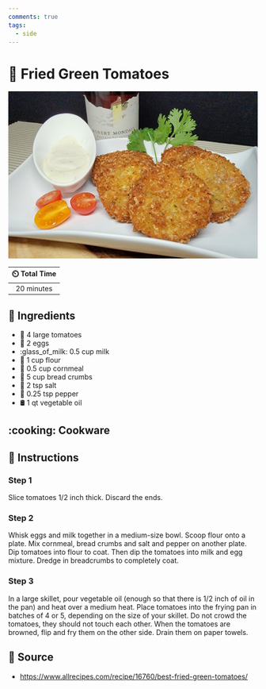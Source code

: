 ```yaml
---
comments: true
tags:
  - side
---
```

# :tomato: Fried Green Tomatoes

![Fried Green Tomatoes](../assets/images/fried-green-tomatoes.jpg)

| :timer_clock: Total Time |
|:-----------------------: |
| 20 minutes |

## :salt: Ingredients

- :tomato: 4 large tomatoes
- :egg: 2 eggs
- :glass_of_milk: 0.5 cup milk
- :ear_of_rice: 1 cup flour
- :corn: 0.5 cup cornmeal
- :bread: 5 cup bread crumbs
- :salt: 2 tsp salt
- :salt: 0.25 tsp pepper
- :oil_drum: 1 qt vegetable oil

## :cooking: Cookware

## :pencil: Instructions

### Step 1

Slice tomatoes 1/2 inch thick. Discard the ends.

### Step 2

Whisk eggs and milk together in a medium-size bowl. Scoop flour onto a plate. Mix cornmeal, bread crumbs and salt and
pepper on another plate. Dip tomatoes into flour to coat. Then dip the tomatoes into milk and egg mixture. Dredge in
breadcrumbs to completely coat.

### Step 3

In a large skillet, pour vegetable oil (enough so that there is 1/2 inch of oil in the pan) and heat over a medium heat.
Place tomatoes into the frying pan in batches of 4 or 5, depending on the size of your skillet. Do not crowd the
tomatoes, they should not touch each other. When the tomatoes are browned, flip and fry them on the other side. Drain
them on paper towels.

## :link: Source

- <https://www.allrecipes.com/recipe/16760/best-fried-green-tomatoes/>
